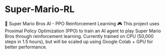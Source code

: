 # Super-Mario-RL
🚀 Super Mario Bros AI - PPO Reinforcement Learning 🎮 This project uses Proximal Policy Optimization (PPO) to train an AI agent to play Super Mario Bros through reinforcement learning. Currently trained on CPU (50,000 steps in 1.5 hours), but will be scaled up using Google Colab + GPU for better performance.

